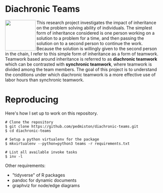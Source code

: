 # Diachronic Teams

<img src="https://github.com/pedmiston/diachronic-teams/raw/master/img/team-structures.png" align="left" width="100">

This research project investigates the impact of inheritance on the problem solving ability of individuals. The simplest form of inheritance considered is one person working on a solution to a problem for a time, and then passing the solution on to a second person to continue the work. Because the solution is willingly given to the second person in the chain, I refer to this simple form of inheritance as a form of teamwork. Teamwork based around inheritance is referred to as **diachronic teamwork** which can be contrasted with **synchronic teamwork**, where teamwork is divided among the team members. The goal of this project is to understand the conditions under which diachronic teamwork is a more effective use of labor hours than synchronic teamwork.

# Reproducing

Here's how I set up to work on this repository.

    # Clone the repository
    $ git clone https://github.com/pedmiston/diachronic-teams.git
    $ cd diachronic-teams

    # Setup a python virtualenv for the package
    $ mkvirtualenv --python=python3 teams -r requirements.txt

    # List all available invoke tasks
    $ inv -l

Other requirements:

- "tidyverse" of R packages
- pandoc for dynamic documents
- graphviz for node/edge diagrams
